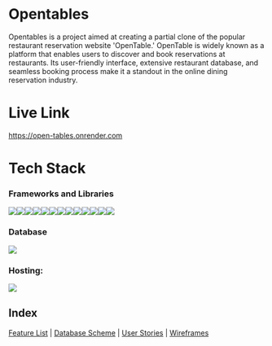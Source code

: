 # Opentables
Opentables is a project aimed at creating a partial clone of the popular restaurant reservation website 'OpenTable.' OpenTable is widely known as a platform that enables users to discover and book reservations at restaurants. Its user-friendly interface, extensive restaurant database, and seamless booking process make it a standout in the online dining reservation industry.
# Live Link
https://open-tables.onrender.com
# Tech Stack

### Frameworks and Libraries
<img src="https://img.shields.io/badge/Python-3776AB?style=for-the-badge&logo=python&logoColor=white" /><img src="https://img.shields.io/badge/JavaScript-323330?style=for-the-badge&logo=javascript&logoColor=F7DF1E" /><img src="https://img.shields.io/badge/PostgreSQL-316192?style=for-the-badge&logo=postgresql&logoColor=white" /><img src="https://img.shields.io/badge/HTML5-E34F26?style=for-the-badge&logo=html5&logoColor=white" /><img src="https://img.shields.io/badge/CSS3-1572B6?style=for-the-badge&logo=css3&logoColor=white" /><img src="https://img.shields.io/badge/React-20232A?style=for-the-badge&logo=react&logoColor=61DAFB" /><img src="https://img.shields.io/badge/Redux-593D88?style=for-the-badge&logo=redux&logoColor=white" /><img src="https://img.shields.io/badge/Flask-000000?style=for-the-badge&logo=flask&logoColor=white"/><img src="https://img.shields.io/badge/Amazon_AWS-232F3E?style=for-the-badge&logo=amazon-aws&logoColor=white" /><img src="https://img.shields.io/badge/Render-46E3B7.svg?style=for-the-badge&logo=Render&logoColor=white" /><img src="https://img.shields.io/badge/Jinja-B41717.svg?style=for-the-badge&logo=Jinja&logoColor=white" /><img src="https://img.shields.io/badge/GitHub-181717.svg?style=for-the-badge&logo=GitHub&logoColor=white" /><img src="https://img.shields.io/badge/Google%20Maps-4285F4?logo=googlemaps&logoColor=fff&style=for-the-badge" />

### Database
<img src="https://img.shields.io/badge/PostgreSQL-4169E1?logo=postgresql&logoColor=fff&style=for-the-badge"/>

### Hosting:
<img src="https://img.shields.io/badge/Render-46E3B7?logo=render&logoColor=000&style=for-the-badge" />


## Index
[Feature List](https://github.com/colinsung0714/opentables/wiki/Features) |
[Database Scheme](https://github.com/colinsung0714/opentables/wiki/Database-Schema-and-Backend-Routes) |
[User Stories](https://github.com/colinsung0714/opentables/wiki/User-Stories-and-Future-Implementations) |
[Wireframes](https://github.com/colinsung0714/opentables/wiki/Wireframes)

